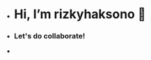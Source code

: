 - <h1> Hi, I’m rizkyhaksono 👋</h1>

- <h3>Let's do collaborate!</h3>

- <link href="http://myanimelist.net/featured/1609/20_Best_Anime_Smiles__Turn_That_Frown_Upside_Down" rel="stylesheet"> 


<!---
rizkyhaksono/rizkyhaksono is a ✨ special ✨ repository because its `README.md` (this file) appears on your GitHub profile.
You can click the Preview link to take a look at your changes.
--->
